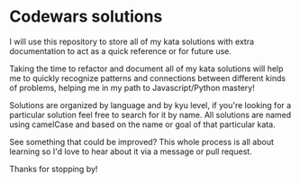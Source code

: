 # Codewars solutions
I will use this repository to store all of my kata solutions with extra documentation to act as a quick reference or for future use.

Taking the time to refactor and document all of my kata solutions will help me to quickly recognize patterns and connections between different kinds of problems, helping me in my path to Javascript/Python mastery!

Solutions are organized by language and by kyu level, if you're looking for a particular solution feel free to search
for it by name. All solutions are named using camelCase and based on the name or goal of that particular kata.

See something that could be improved? This whole process is all about learning so I'd love to hear about it via a message or pull request.

Thanks for stopping by!
